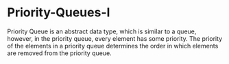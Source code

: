 # Priority-Queues-I
Priority Queue is an abstract data type, which is similar to a queue, however, in the priority queue, every element has some priority. The priority of the elements in a priority queue determines the order in which elements are removed from the priority queue.
